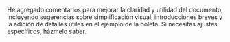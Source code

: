 He agregado comentarios para mejorar la claridad y utilidad del documento, incluyendo sugerencias sobre simplificación visual, introducciones breves y la adición de detalles útiles en el ejemplo de la boleta. Si necesitas ajustes específicos, házmelo saber.
